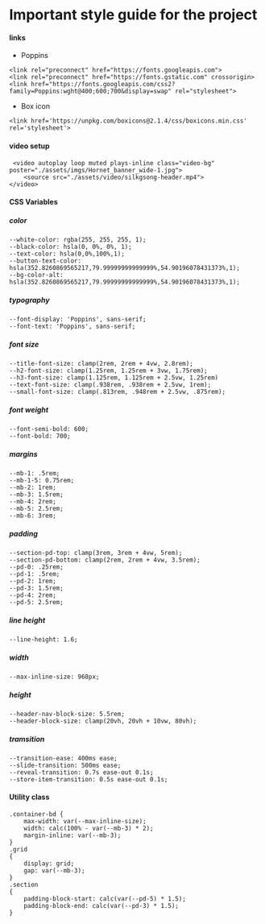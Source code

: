 # Important style guide for the project

#### links

- Poppins 
~~~
<link rel="preconnect" href="https://fonts.googleapis.com">
<link rel="preconnect" href="https://fonts.gstatic.com" crossorigin>
<link href="https://fonts.googleapis.com/css2?family=Poppins:wght@400;600;700&display=swap" rel="stylesheet">
~~~
- Box icon 
~~~
<link href='https://unpkg.com/boxicons@2.1.4/css/boxicons.min.css' rel='stylesheet'>
~~~

#### video setup
~~~
 <video autoplay loop muted plays-inline class="video-bg" poster="./assets/imgs/Hornet_banner_wide-1.jpg">
    <source src="./assets/video/silkgsong-header.mp4">
</video>
~~~


#### CSS Variables
##### color
~~~
--white-color: rgba(255, 255, 255, 1);
--black-color: hsla(0, 0%, 0%, 1);
--text-color: hsla(0,0%,100%,1);
--button-text-color: hsla(352.8260869565217,79.99999999999999%,54.90196078431373%,1);
--bg-color-alt: hsla(352.8260869565217,79.99999999999999%,54.90196078431373%,1);

~~~

##### typography
~~~
--font-display: 'Poppins', sans-serif;
--font-text: 'Poppins', sans-serif;
~~~

##### font size
~~~
--title-font-size: clamp(2rem, 2rem + 4vw, 2.8rem);
--h2-font-size: clamp(1.25rem, 1.25rem + 3vw, 1.75rem);
--h3-font-size: clamp(1.125rem, 1.125rem + 2.5vw, 1.25rem)
--text-font-size: clamp(.938rem, .938rem + 2.5vw, 1rem);
--small-font-size: clamp(.813rem, .948rem + 2.5vw, .875rem);
~~~
##### font weight
~~~
--font-semi-bold: 600;
--font-bold: 700;
~~~

##### margins
~~~
--mb-1: .5rem;
--mb-1-5: 0.75rem;
--mb-2: 1rem;
--mb-3: 1.5rem;
--mb-4: 2rem;
--mb-5: 2.5rem;
--mb-6: 3rem;
~~~
##### padding
~~~
--section-pd-top: clamp(3rem, 3rem + 4vw, 5rem);
--section-pd-bottom: clamp(2rem, 2rem + 4vw, 3.5rem);
--pd-0: .25rem;
--pd-1: .5rem;
--pd-2: 1rem;
--pd-3: 1.5rem;
--pd-4: 2rem;
--pd-5: 2.5rem;
~~~
##### line height
~~~
--line-height: 1.6;
~~~

#####  width
~~~
--max-inline-size: 968px;
~~~
##### height
~~~
--header-nav-block-size: 5.5rem;
--header-block-size: clamp(20vh, 20vh + 10vw, 80vh);
~~~
##### tramsition 
~~~
--transition-ease: 400ms ease;
--slide-transition: 500ms ease;
--reveal-transition: 0.7s ease-out 0.1s;
--store-item-transition: 0.5s ease-out 0.1s;
~~~

#### Utility class
~~~
.container-bd {
    max-width: var(--max-inline-size);
    width: calc(100% - var(--mb-3) * 2);
    margin-inline: var(--mb-3);
}
.grid
{
    display: grid;
    gap: var(--mb-3);
}
.section 
{
    padding-block-start: calc(var(--pd-5) * 1.5);
    padding-block-end: calc(var(--pd-3) * 1.5);
}

~~~
